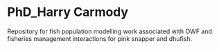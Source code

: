 # PhD_Harry Carmody
Repository for fish population modelling work associated with OWF and fisheries management interactions for pink snapper and dhufish. 
